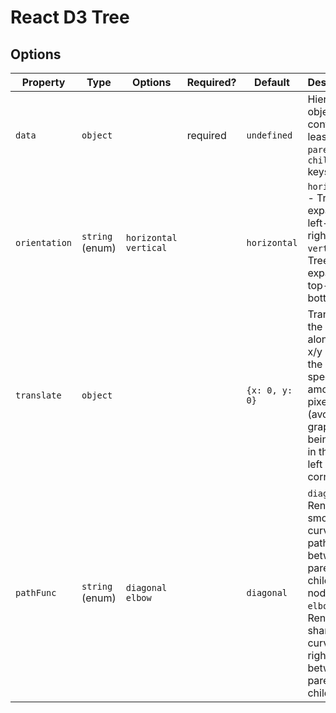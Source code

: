 # React D3 Tree

## Options
| Property      | Type            | Options                 | Required? | Default        | Description                                                                                                                                     |
|---------------|-----------------|-------------------------|-----------|----------------|-------------------------------------------------------------------------------------------------------------------------------------------------|
| `data`        | `object`        |                         | required  | `undefined`    | Hierarchical object; contains (at least) `name`, `parent` and `children` keys.                                                                  |
| `orientation` | `string` (enum) | `horizontal` `vertical` |           | `horizontal`   | `horizontal` - Tree expands left-to-right. `vertical` - Tree expands top-to-bottom                                                              |
| `translate`   | `object`        |                         |           | `{x: 0, y: 0}` | Translates the graph along the x/y axis by the specified amount of pixels (avoids the graph being stuck in the top left canvas corner)          |
| `pathFunc`    | `string` (enum) | `diagonal` `elbow`      |           | `diagonal`     | `diagonal` - Renders smooth, curved paths between parent-child nodes. `elbow` - Renders sharp curves at right angles between parent-child nodes |